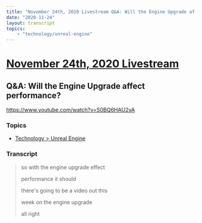 ```yaml
---
title: "November 24th, 2020 Livestream Q&A: Will the Engine Upgrade affect performance?"
date: "2020-11-24"
layout: transcript
topics:
    - "technology/unreal-engine"
---
```

# [November 24th, 2020 Livestream](../2020-11-24.md)
## Q&A: Will the Engine Upgrade affect performance?
https://www.youtube.com/watch?v=S0BQ6HAU2vA

### Topics
* [Technology > Unreal Engine](../topics/technology/unreal-engine.md)

### Transcript

> so with the engine upgrade effect
>
> performance it should
>
> there's going to be a video out this
>
> week on the engine upgrade
>
> all right
>
